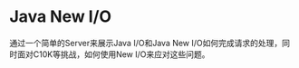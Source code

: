 Java New I/O
==============

通过一个简单的Server来展示Java I/O和Java New I/O如何完成请求的处理，同时面对C10K等挑战，如何使用New I/O来应对这些问题。
